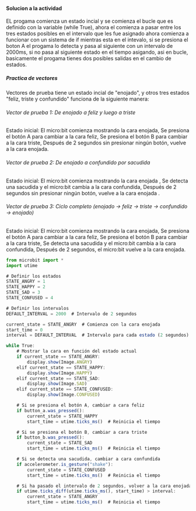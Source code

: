 #### Solucion a la actividad
EL progama comienza un estado incial y se comienza el bucle que es definido con la variable (while True), ahora el comienza a pasar entre los tres estados posibles en el intervalo que les fue asignado ahora comienza a funcionar con un sistema de if mientras esta en el intevalo, si se presiona el boton A el progama lo detecta y pasa al siguiente con un intervalo de 2000ms, si no pasa al siguiente estado en el tiempo asigando, asi en bucle, basicamente el progama tienes dos posibles salidas en el cambio de estados.

 ##### Practica de vectores
 Vectores de prueba tiene un estado incial de "enojado", y otros tres estados "feliz, triste y confundido" funciona de la siguiente manera:

###### Vector de prueba 1: De enojado a feliz y luego a triste
Estado inicial: El micro:bit comienza mostrando la cara enojada,
Se presiona el botón A para cambiar a la cara feliz,
Se presiona el botón B para cambiar a la cara triste,
Después de 2 segundos sin presionar ningún botón, vuelve a la cara enojada.

###### Vector de prueba 2: De enojado a confundido por sacudida
Estado inicial: El micro:bit comienza mostrando la cara enojada ,
Se detecta una sacudida y el micro:bit cambia a la cara confundida,
Después de 2 segundos sin presionar ningún botón, vuelve a la cara enojada .

###### Vector de prueba 3: Ciclo completo (enojado → feliz → triste → confundido → enojado)
Estado inicial: El micro:bit comienza mostrando la cara enojada,
Se presiona el botón A para cambiar a la cara feliz,
Se presiona el botón B para cambiar a la cara triste,
Se detecta una sacudida y el micro:bit cambia a la cara confundida,
Después de 2 segundos, el micro:bit vuelve a la cara enojada.

```js
from microbit import *
import utime

# Definir los estados
STATE_ANGRY = 1
STATE_HAPPY = 2
STATE_SAD = 3
STATE_CONFUSED = 4

# Definir los intervalos
DEFAULT_INTERVAL = 2000  # Intervalo de 2 segundos

current_state = STATE_ANGRY  # Comienza con la cara enojada
start_time = 0
interval = DEFAULT_INTERVAL  # Intervalo para cada estado (2 segundos)

while True:
    # Mostrar la cara en función del estado actual
    if current_state == STATE_ANGRY:
        display.show(Image.ANGRY)
    elif current_state == STATE_HAPPY:
        display.show(Image.HAPPY)
    elif current_state == STATE_SAD:
        display.show(Image.SAD)
    elif current_state == STATE_CONFUSED:
        display.show(Image.CONFUSED)

    # Si se presiona el botón A, cambiar a cara feliz
    if button_a.was_pressed():
        current_state = STATE_HAPPY
        start_time = utime.ticks_ms()  # Reinicia el tiempo

    # Si se presiona el botón B, cambiar a cara triste
    if button_b.was_pressed():
        current_state = STATE_SAD
        start_time = utime.ticks_ms()  # Reinicia el tiempo

    # Si se detecta una sacudida, cambiar a cara confundida
    if accelerometer.is_gesture("shake"):
        current_state = STATE_CONFUSED
        start_time = utime.ticks_ms()  # Reinicia el tiempo

    # Si ha pasado el intervalo de 2 segundos, volver a la cara enojada
    if utime.ticks_diff(utime.ticks_ms(), start_time) > interval:
        current_state = STATE_ANGRY
        start_time = utime.ticks_ms()  # Reinicia el tiempo
```

